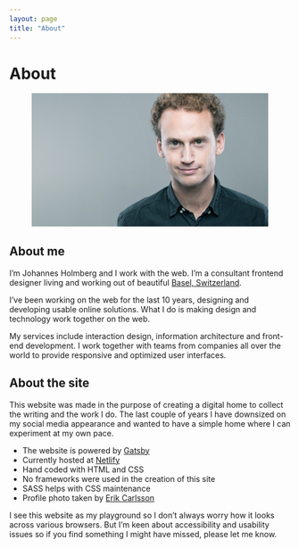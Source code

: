 ```yaml
---
layout: page
title: "About"
---
```


# About

<figure>

![Johannes](johannes.jpg)

</figure>

## About me

I’m Johannes Holmberg and I work with the web.
I’m a consultant frontend designer living and working out of beautiful [Basel, Switzerland](https://www.google.com/search?q=basel+switzerland&espv=2&biw=2290&bih=1316&site=webhp&source=lnms&tbm=isch&sa=X&sqi=2&ved=0ahUKEwi2u7--647QAhWHWxQKHRSgCVIQ_AUIBigB).

I’ve been working on the web for the last 10 years, designing and developing usable online solutions. What I do is making design and technology work together on the web.

My services include interaction design, information architecture and front-end development. I work together with teams from companies all over the world to provide responsive and optimized user interfaces.

## About the site

This website was made in the purpose of creating a digital home to collect the writing and the work I do. The last couple of years I have downsized on my social media appearance and wanted to have a simple home where I can experiment at my own pace.

* The website is powered by [Gatsby](https://www.gatsbyjs.org/)
* Currently hosted at [Netlify](netlify.com)
* Hand coded with HTML and CSS
* No frameworks were used in the creation of this site
* SASS helps with CSS maintenance
* Profile photo taken by [Erik Carlsson](http://erikcarlsson.se/)

I see this website as my playground so I don’t always worry how it looks across various browsers. But I’m keen about accessibility and usability issues so if you find something I might have missed, please let me know.
